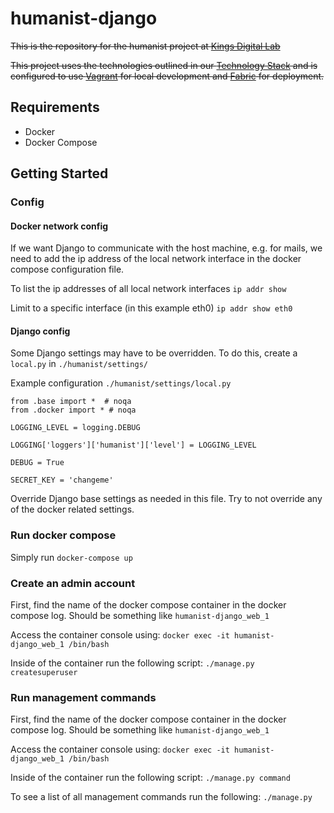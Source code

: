 # humanist-django

~~This is the repository for the humanist project at [Kings Digital Lab](https://kdl.kcl.ac.uk)~~

~~This project uses the technologies outlined in our [Technology Stack](https://stackshare.io/kings-digital-lab/django) and is configured to use [Vagrant](https://www.vagrantup.com/) for local development and [Fabric](http://www.fabfile.org/) for deployment.~~

## Requirements
* Docker
* Docker Compose

## Getting Started

### Config

#### Docker network config

If we want Django to communicate with the host machine, e.g. for mails, we need to add the ip address of the local network interface in the docker compose configuration file.

To list the ip addresses of all local network interfaces ```ip addr show```

Limit to a specific interface (in this example eth0) ```ip addr show eth0```

#### Django config

Some Django settings may have to be overridden. To do this, create a ```local.py``` in ```./humanist/settings/```

Example configuration
```./humanist/settings/local.py```
```
from .base import *  # noqa
from .docker import * # noqa

LOGGING_LEVEL = logging.DEBUG

LOGGING['loggers']['humanist']['level'] = LOGGING_LEVEL

DEBUG = True

SECRET_KEY = 'changeme'
```

Override Django base settings as needed in this file.
Try to not override any of the docker related settings.

### Run docker compose

Simply run ```docker-compose up```

### Create an admin account

First, find the name of the docker compose container in the docker compose log.
Should be something like ```humanist-django_web_1```

Access the container console using:
```docker exec -it humanist-django_web_1 /bin/bash```

Inside of the container run the following script:
```./manage.py createsuperuser```

### Run management commands

First, find the name of the docker compose container in the docker compose log.
Should be something like ```humanist-django_web_1```

Access the container console using:
```docker exec -it humanist-django_web_1 /bin/bash```

Inside of the container run the following script:
```./manage.py command```

To see a list of all management commands run the following:
```./manage.py```

